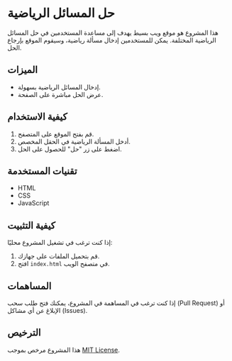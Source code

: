 # حل المسائل الرياضية

هذا المشروع هو موقع ويب بسيط يهدف إلى مساعدة المستخدمين في حل المسائل الرياضية المختلفة. يمكن للمستخدمين إدخال مسألة رياضية، وسيقوم الموقع بإرجاع الحل.

## الميزات

- إدخال المسائل الرياضية بسهولة.
- عرض الحل مباشرة على الصفحة.

## كيفية الاستخدام

1. قم بفتح الموقع على المتصفح.
2. أدخل المسألة الرياضية في الحقل المخصص.
3. اضغط على زر "حل" للحصول على الحل.

## تقنيات المستخدمة

- HTML
- CSS
- JavaScript

## كيفية التثبيت

إذا كنت ترغب في تشغيل المشروع محليًا:

1. قم بتحميل الملفات على جهازك.
2. افتح `index.html` في متصفح الويب.

## المساهمات

إذا كنت ترغب في المساهمة في المشروع، يمكنك فتح طلب سحب (Pull Request) أو الإبلاغ عن أي مشاكل (Issues).

## الترخيص

هذا المشروع مرخص بموجب [MIT License](LICENSE).
